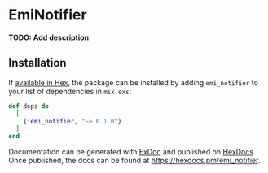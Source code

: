 # EmiNotifier

**TODO: Add description**

## Installation

If [available in Hex](https://hex.pm/docs/publish), the package can be installed
by adding `emi_notifier` to your list of dependencies in `mix.exs`:

```elixir
def deps do
  [
    {:emi_notifier, "~> 0.1.0"}
  ]
end
```

Documentation can be generated with [ExDoc](https://github.com/elixir-lang/ex_doc)
and published on [HexDocs](https://hexdocs.pm). Once published, the docs can
be found at <https://hexdocs.pm/emi_notifier>.

